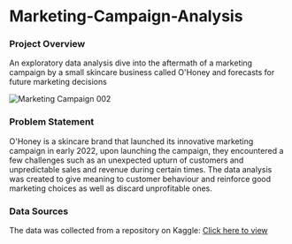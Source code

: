 # Marketing-Campaign-Analysis


### Project Overview

An exploratory data analysis dive into the aftermath of a marketing campaign by a small skincare business called O'Honey and forecasts for future marketing decisions



![‎Marketing Campaign ‎002](https://github.com/fireball777/Marketing-Campaign-Analysis/assets/147949298/b570decf-0986-42e5-9fda-081716efd215)


### Problem Statement

O'Honey is a skincare brand that launched its innovative marketing campaign in early 2022, upon launching the campaign, they encountered a few challenges such as an unexpected upturn of customers and unpredictable sales and revenue during certain times. The data analysis was created to give meaning to customer behaviour and reinforce good marketing choices as well as discard unprofitable ones.

### Data Sources

The data was collected from a repository on Kaggle: [Click here to view]( https://www.kaggle.com/datasets/shashankshukla123123/marketing-campaign/data)
